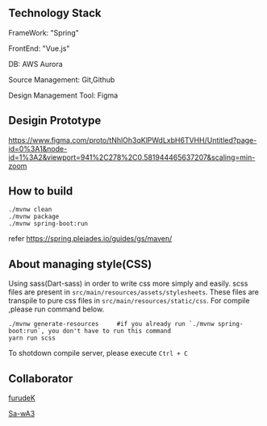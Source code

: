 ## Technology Stack
FrameWork: "Spring"

FrontEnd: "Vue.js"

DB: AWS Aurora

Source Management: Git,Github

Design Management Tool: Figma


## Desigin Prototype

https://www.figma.com/proto/tNhlOh3qKlPWdLxbH6TVHH/Untitled?page-id=0%3A1&node-id=1%3A2&viewport=941%2C278%2C0.581944465637207&scaling=min-zoom

## How to build   
```
./mvnw clean
./mvnw package
./mvnw spring-boot:run
```
refer https://spring.pleiades.io/guides/gs/maven/


## About managing style(CSS)  
Using sass(Dart-sass) in order to write css more simply and easily.
scss files are present in `src/main/resources/assets/stylesheets`.
These files are transpile to pure css files in `src/main/resources/static/css`.
For compile ,please run command below.

```
./mvnw generate-resources     #if you already run `./mvnw spring-boot:run`, you don't have to run this command
yarn run scss
```
To shotdown compile server, please execute `Ctrl + C`

## Collaborator
[furudeK](https://github.com/furudeK)

[Sa-wA3](https://github.com/Sa-wA3)
